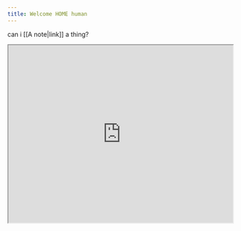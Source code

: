 ```yaml
---
title: Welcome HOME human
---
```


can i [[A note|link]] a thing?


<iframe width="100%" height="400" src="https://stefanodalessio.github.io/cablesHomeRender/"></iframe>
